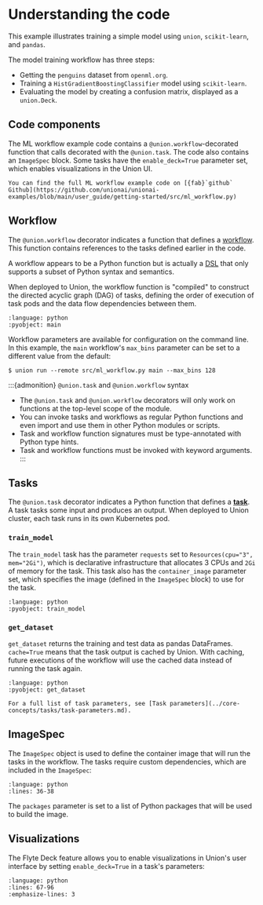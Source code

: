 # Understanding the code

This example illustrates training a simple model using `union`, `scikit-learn`, and `pandas`.

The model training workflow has three steps:

* Getting the `penguins` dataset from `openml.org`.
* Training a `HistGradientBoostingClassifier` model using `scikit-learn`.
* Evaluating the model by creating a confusion matrix, displayed as a `union.Deck`.


## Code components

The ML workflow example code contains a `@union.workflow`-decorated function that calls decorated with the `@union.task`.
The code also contains an `ImageSpec` block.
Some tasks have the `enable_deck=True` parameter set, which enables visualizations in the Union UI.

```{note}
You can find the full ML workflow example code on [{fab}`github` Github](https://github.com/unionai/unionai-examples/blob/main/user_guide/getting-started/src/ml_workflow.py)
```


## Workflow

The `@union.workflow` decorator indicates a function that defines a [workflow](../core-concepts/workflows/index.md).
This function contains references to the tasks defined earlier in the code.

A workflow appears to be a Python function but is actually a [DSL](https://en.wikipedia.org/wiki/Domain-specific_language) that only supports a subset of Python syntax and semantics.

When deployed to Union, the workflow function is "compiled" to construct the directed acyclic graph (DAG) of tasks, defining the order of execution of task pods and the data flow dependencies between them.

```{rli} https://raw.githubusercontent.com/unionai/unionai-examples/main/user_guide/getting_started/src/ml_workflow.py
:language: python
:pyobject: main
```

Workflow parameters are available for configuration on the command line.
In this example, the `main` workflow's `max_bins` parameter can be set to a different value from the default:

```{code-block} shell
$ union run --remote src/ml_workflow.py main --max_bins 128
```

:::{admonition} `@union.task` and `@union.workflow` syntax
* The `@union.task` and `@union.workflow` decorators will only work on functions at the top-level scope of the module.
* You can invoke tasks and workflows as regular Python functions and even import and use them in other Python modules or scripts.
* Task and workflow function signatures must be type-annotated with Python type hints.
* Task and workflow functions must be invoked with keyword arguments.
:::


## Tasks

The `@union.task` decorator indicates a Python function that defines a [**task**](../core-concepts/tasks/index.md).
A task tasks some input and produces an output.
When deployed to Union cluster, each task runs in its own Kubernetes pod.

### `train_model`

The `train_model` task has the parameter `requests` set to `Resources(cpu="3", mem="2Gi")`, which is declarative infrastructure that allocates 3 CPUs and `2Gi` of memory for the task.
This task also has the `container_image` parameter set, which specifies the image (defined in the `ImageSpec` block) to use for the task.

```{rli} https://raw.githubusercontent.com/unionai/unionai-examples/main/user_guide/getting-started/src/ml_workflow.py
:language: python
:pyobject: train_model
```

### `get_dataset`

`get_dataset` returns the training and test data as pandas DataFrames.
`cache=True` means that the task output is cached by Union.
With caching, future executions of the workflow will use the cached data instead of running the task again.

```{rli} https://raw.githubusercontent.com/unionai/unionai-examples/main/user_guide/getting-started/src/ml_workflow.py
:language: python
:pyobject: get_dataset
```

```{note}
For a full list of task parameters, see [Task parameters](../core-concepts/tasks/task-parameters.md).
```


## ImageSpec

The `ImageSpec` object is used to define the container image that will run the tasks in the workflow.
The tasks require custom dependencies, which are included in the `ImageSpec`:

```{rli} https://raw.githubusercontent.com/unionai/unionai-examples/main/user_guide/getting-started/src/ml_workflow.py
:language: python
:lines: 36-38
```

The `packages` parameter is set to a list of Python packages that will be used to build the image.


## Visualizations

The Flyte Deck feature allows you to enable visualizations in Union's user interface by setting `enable_deck=True` in a task's parameters:

```{rli} https://raw.githubusercontent.com/unionai/examples/main/user_guide/getting-started/src/ml_workflow.py
:language: python
:lines: 67-96
:emphasize-lines: 3
```
